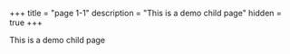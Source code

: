 +++
title = "page 1-1"
description = "This is a demo child page"
hidden = true
+++

This is a demo child page
